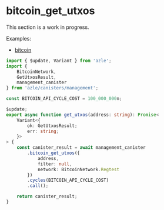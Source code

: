 # bitcoin_get_utxos

This section is a work in progress.

Examples:

-   [bitcoin](https://github.com/demergent-labs/azle/tree/main/examples/bitcoin)

```typescript
import { $update, Variant } from 'azle';
import {
    BitcoinNetwork,
    GetUtxosResult,
    management_canister
} from 'azle/canisters/management';

const BITCOIN_API_CYCLE_COST = 100_000_000n;

$update;
export async function get_utxos(address: string): Promise<
    Variant<{
        ok: GetUtxosResult;
        err: string;
    }>
> {
    const canister_result = await management_canister
        .bitcoin_get_utxos({
            address,
            filter: null,
            network: BitcoinNetwork.Regtest
        })
        .cycles(BITCOIN_API_CYCLE_COST)
        .call();

    return canister_result;
}
```
